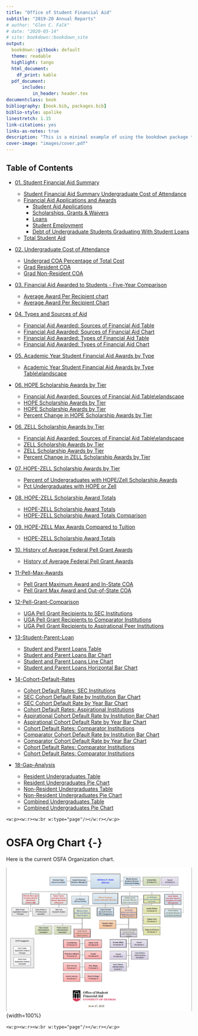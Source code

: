 ```yaml
---
title: "Office of Student Financial Aid"
subtitle: "2019-20 Annual Reports"
# author: "Glen C. Falk"
# date: "2020-05-14"
# site: bookdown::bookdown_site
output:
  bookdown::gitbook: default
  theme: readable  
  highlight: tango
  html_document:
    df_print: kable
  pdf_document:
      includes:
          in_header: header.tex
documentclass: book
bibliography: [book.bib, packages.bib]
biblio-style: apalike
linestretch: 1.15
link-citations: yes
links-as-notes: true
description: "This is a minimal example of using the bookdown package to write a book. The output format for this example is bookdown::gitbook."
cover-image: "images/cover.pdf"
---
```




## Table of Contents

- [01. Student Financial Aid Summary](#intro)
    - [Student Financial Aid Summary Undergraduate Cost of Attendance](#student-financial-aid-summary-undergraduate-cost-of-attendance)
    - [Financial Aid Applications and Awards](#financial-aid-applications-and-awards)
        - [Student Aid Applications](#student-aid-applications)
        - [Scholarships, Grants & Waivers](#scholarships,-grants-&-waivers)
        - [Loans](#loans)
        - [Student Employment](#student-employment)
        - [Debt of Undergraduate Students Graduating With Student Loans](#debt-of-undergraduate-students-graduating-with-student-loans)
    - [Total Student Aid](#total-student-aid)

- [02. Undergraduate Cost of Attendance](#intro)
    - [Undergrad COA Percentage of Total Cost](#undergrad-coa-percentage-of-total-cost)
    - [Grad Resident COA](#grad-resident-coa)
    - [Grad Non-Resident COA](#grad-non-resident-coa)

- [03. Financial Aid Awarded to Students - Five-Year Comparison](#intro)
    - [Average Award Per Recipient chart](#average-award-per-recipient-chart)
    - [Average Award Per Recipient Chart](#average-award-per-recipient-chart)

- [04. Types and Sources of Aid](#intro)
    - [Financial Aid Awarded: Sources of Financial Aid Table](#financial-aid-awarded:-sources-of-financial-aid-table)
    - [Financial Aid Awarded: Sources of Financial Aid Chart](#financial-aid-awarded:-sources-of-financial-aid-chart)
    - [Financial Aid Awarded: Types of Financial Aid Table](#financial-aid-awarded:-types-of-financial-aid-table)
    - [Financial Aid Awarded: Types of Financial Aid Chart](#financial-aid-awarded:-types-of-financial-aid-chart)

- [05. Academic Year Student Financial Aid Awards by Type](#intro)
    - [Academic Year Student Financial Aid Awards by Type Table\elandscape](#academic-year-student-financial-aid-awards-by-type-table\elandscape)

- [06. HOPE Scholarship Awards by Tier](#intro)
    - [Financial Aid Awarded: Sources of Financial Aid Table\elandscape](#financial-aid-awarded:-sources-of-financial-aid-table\elandscape)
    - [HOPE Scholarship Awards by Tier](#hope-scholarship-awards-by-tier)
    - [HOPE Scholarship Awards by Tier](#hope-scholarship-awards-by-tier)
    - [Percent Change in HOPE Scholarship Awards by Tier](#percent-change-in-hope-scholarship-awards-by-tier)

- [06. ZELL Scholarship Awards by Tier](#intro)
    - [Financial Aid Awarded: Sources of Financial Aid Table\elandscape](#financial-aid-awarded:-sources-of-financial-aid-table\elandscape)
    - [ZELL Scholarship Awards by Tier](#zell-scholarship-awards-by-tier)
    - [ZELL Scholarship Awards by Tier](#zell-scholarship-awards-by-tier)
    - [Percent Change in ZELL Scholarship Awards by Tier](#percent-change-in-zell-scholarship-awards-by-tier)

- [07. HOPE-ZELL Scholarship Awards by Tier](#intro)
    - [Percent of Undergraduates with HOPE/Zell Scholarship Awards](#percent-of-undergraduates-with-hope/zell-scholarship-awards)
    - [Pct Undergraduates with HOPE or Zell](#pct-undergraduates-with-hope-or-zell)
- [08. HOPE-ZELL Scholarship Award Totals](#intro)
    - [HOPE-ZELL Scholarship Award Totals](#hope-zell-scholarship-award-totals)
    - [HOPE-ZELL Scholarship Award Totals Comparison](#hope-zell-scholarship-award-totals-comparison)

- [09. HOPE-ZELL Max Awards Compared to Tuition](#intro)
    - [HOPE-ZELL Scholarship Award Totals](#hope-zell-scholarship-award-totals)

- [10. History of Average Federal Pell Grant Awards](#intro)
    - [History of Average Federal Pell Grant Awards](#history-of-average-federal-pell-grant-awards)

- [11-Pell-Max-Awards](#intro)
    - [Pell Grant Maximum Award and In-State COA](#pell-grant-maximum-award-and-in-state-coa)
    - [Pell Grant Max Award and Out-of-State COA](#pell-grant-max-award-and-out-of-state-coa)

- [12-Pell-Grant-Comparison](#intro)
    - [UGA Pell Grant Recipients to SEC Institutions ](#uga-pell-grant-recipients-to-sec-institutions)
    - [UGA Pell Grant Recipients to Comparator Institutions ](#uga-pell-grant-recipients-to-comparator-institutions)
    - [UGA Pell Grant Recipients to Aspirational Peer Institutions ](#uga-pell-grant-recipients-to-aspirational-peer-institutions)

- [13-Student-Parent-Loan](#intro)
    - [Student and Parent Loans Table](#student-and-parent-loans-table)
    - [Student and Parent Loans Bar Chart](#student-and-parent-loans-bar-chart)
    - [Student and Parent Loans Line Chart](#student-and-parent-loans-line-chart)
    - [Student and Parent Loans Horizontal Bar Chart](#student-and-parent-loans-horizontal-bar-chart)

- [14-Cohort-Default-Rates](#intro)
    - [Cohort Default Rates: SEC Institutions](#cohort-default-rates:-sec-institutions)
    - [SEC Cohort Default Rate by Institution Bar Chart](#sec-cohort-default-rate-by-institution-bar-chart)
    - [SEC Cohort Default Rate by Year Bar Chart](#sec-cohort-default-rate-by-year-bar-chart)
    - [Cohort Default Rates: Aspirational Institutions](#cohort-default-rates:-aspirational-institutions)
    - [Aspirational Cohort Default Rate by Institution Bar Chart](#aspirational-cohort-default-rate-by-institution-bar-chart)
    - [Aspirational Cohort Default Rate by Year Bar Chart](#aspirational-cohort-default-rate-by-year-bar-chart)
    - [Cohort Default Rates: Comparator Institutions](#cohort-default-rates:-comparator-institutions)
    - [Comparator Cohort Default Rate by Institution Bar Chart](#comparator-cohort-default-rate-by-institution-bar-chart)
    - [Comparator Cohort Default Rate by Year Bar Chart](#comparator-cohort-default-rate-by-year-bar-chart)
    - [Cohort Default Rates: Comparator Institutions](#cohort-default-rates:-comparator-institutions)
    - [Cohort Default Rates: Comparator Institutions](#cohort-default-rates:-comparator-institutions)

- [18-Gap-Analysis](#intro)
    - [Resident Undergraduates Table](#resident-undergraduates-table)
    - [Resident Undergraduates Pie Chart](#resident-undergraduates-pie-chart)
    - [Non-Resident Undergraduates Table](#non-resident-undergraduates-table)
    - [Non-Resident Undergraduates Pie Chart](#non-resident-undergraduates-pie-chart)
    - [Combined Undergraduates Table](#combined-undergraduates-table)
    - [Combined Undergraduates Pie Chart](#combined-undergraduates-pie-chart)

```{=openxml}
<w:p><w:r><w:br w:type="page"/></w:r></w:p>
```

# OSFA Org Chart {-}

Here is the current OSFA Organization chart.

![(\#fig:label)OSFA Org Chart](images/OSFAOrgChart.png){width=100%}

<!-- Remember each Rmd file contains one and only one chapter, and a chapter is defined by the first-level heading `#`. -->

<!-- To compile this example to PDF, you need XeLaTeX. You are recommended to install TinyTeX (which includes XeLaTeX): <https://yihui.name/tinytex/>. -->


```{=openxml}
<w:p><w:r><w:br w:type="page"/></w:r></w:p>
```


